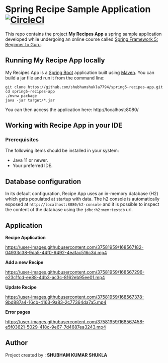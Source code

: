 # Spring Recipe Sample Application [![CircleCI](https://circleci.com/gh/shubhamshukla7794/spring5-recipes-app.svg?style=svg)](https://app.circleci.com/pipelines/github/shubhamshukla7794/spring5-recipes-app)
This repo contains the project **My Recipes App** a spring sample application developed while undergoing an online course called [Spring Framework 5: Beginner to Guru](https://www.udemy.com/spring-framework-5-beginner-to-guru).



## Running My Recipe App locally
My Recipes App is a [Spring Boot](https://spring.io/guides/gs/spring-boot) application built using [Maven](https://spring.io/guides/gs/maven/). You can build a jar file and run it from the command line:


```
git clone https://github.com/shubhamshukla7794/spring5-recipes-app.git
cd spring5-recipes-app
./mvnw package
java -jar target/*.jar
```

You can then access the application here: http://localhost:8080/

## Working with Recipe App in your IDE

### Prerequisites
The following items should be installed in your system:
* Java 11 or newer.
* Your preferred IDE.

## Database configuration

In its default configuration, Recipe App uses an in-memory database (H2) which
gets populated at startup with data. The h2 console is automatically exposed at `http://localhost:8080/h2-console`
and it is possible to inspect the content of the database using the `jdbc:h2:mem:testdb` url.


## Application

**Recipe Application**

https://user-images.githubusercontent.com/37581959/168567182-04933c38-9da5-44f0-9492-4ea1ac516c3d.mp4


**Add a new Recipe**

https://user-images.githubusercontent.com/37581959/168567296-e23c1fcd-ee88-4db3-ac3c-8162eb95ee01.mp4



**Update Recipe**

https://user-images.githubusercontent.com/37581959/168567378-9bd887a4-16cb-4163-9a83-2c77364da7a5.mp4



**Error pages**

https://user-images.githubusercontent.com/37581959/168567458-e5f03621-5029-418c-9e67-7d4687ea3243.mp4




##  Author
Project created by :
**SHUBHAM KUMAR SHUKLA**
